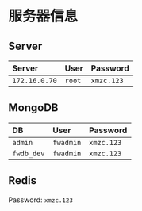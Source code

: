# 服务器信息

## Server

Server        | User   | Password
:------------ | :----- | :---------
`172.16.0.70` | `root` | `xmzc.123`

## MongoDB

DB         | User      | Password
:--------- | :-------- | :---------
`admin`    | `fwadmin` | `xmzc.123`
`fwdb_dev` | `fwadmin` | `xmzc.123`

## Redis

Password: `xmzc.123`
